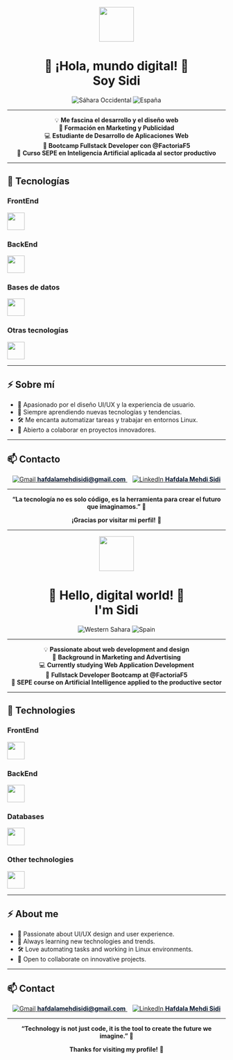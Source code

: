 <!-- README.md -->

<p align="center">
  <img src="https://media.giphy.com/media/hvRJCLFzcasrR4ia7z/giphy.gif" width="80"/>
</p>

<h1 align="center">
  👾 <span>¡Hola, mundo digital!</span> 👾<br>
  <span><b>Soy Sidi</b></span>
</h1>

<p align="center">
  <img src="https://img.shields.io/badge/Sáhara%20Occidental-0a1931?style=for-the-badge&logo=earth&logoColor=white" alt="Sáhara Occidental"/>
  <img src="https://img.shields.io/badge/España%202003-0a1931?style=for-the-badge&logo=spain&logoColor=white" alt="España"/>
</p>

---

<div align="center">

💡 <b>Me fascina el <span>desarrollo</span> y el <span>diseño web</span></b><br>
📣 <b>Formación en Marketing y Publicidad</b><br>
💻 <b>Estudiante de Desarrollo de Aplicaciones Web</b><br>
🚀 <b>Bootcamp Fullstack Developer con @FactoriaF5</b><br>
🤖 <b>Curso SEPE en Inteligencia Artificial aplicada al sector productivo</b>

</div>

---

## 🚀 Tecnologías

### FrontEnd
<p>
  <img src="https://skillicons.dev/icons?i=html,css,sass,js,ts,angular,bootstrap" height="40"/>
</p>

### BackEnd
<p>
  <img src="https://skillicons.dev/icons?i=java,spring,junit" height="40"/>
</p>

### Bases de datos
<p>
  <img src="https://skillicons.dev/icons?i=mysql,oracle" height="40"/>
</p>

### Otras tecnologías
<p>
  <img src="https://skillicons.dev/icons?i=git,github,wordpress,figma,linux,postman" height="40"/>
</p>

---

## ⚡ Sobre mí

- 🎨 Apasionado por el diseño UI/UX y la experiencia de usuario.  
- 🧠 Siempre aprendiendo nuevas tecnologías y tendencias.  
- 🛠️ Me encanta automatizar tareas y trabajar en entornos Linux.  
- 🤝 Abierto a colaborar en proyectos innovadores.

---

## 📫 Contacto

<p align="center">
  <a href="mailto:hafdalamehdisidi@gmail.com">
    <img src="https://img.shields.io/badge/Gmail-0a1931?style=for-the-badge&logo=gmail&logoColor=white" alt="Gmail"/>
    <span style="font-weight:bold; color:#0a1931;">hafdalamehdisidi@gmail.com</span>
  </a>
  &nbsp;&nbsp;
  <a href="https://www.linkedin.com/in/hafdalamehdisidi">
    <img src="https://img.shields.io/badge/LinkedIn-0a1931?style=for-the-badge&logo=linkedin&logoColor=white" alt="LinkedIn"/>
    <span style="font-weight:bold; color:#0a1931;">Hafdala Mehdi Sidi</span>
  </a>
</p>

---

<p align="center">
  <b>“La tecnología no es solo código, es la herramienta para crear el futuro que imaginamos.” 🚀</b>
</p>

<p align="center">
  <b>¡Gracias por visitar mi perfil!</b> 🚀
</p>

---

<!-- ENGLISH VERSION -->

<p align="center">
  <img src="https://media.giphy.com/media/hvRJCLFzcasrR4ia7z/giphy.gif" width="80"/>
</p>

<h1 align="center">
  👾 <span>Hello, digital world!</span> 👾<br>
  <span><b>I'm Sidi</b></span>
</h1>

<p align="center">
  <img src="https://img.shields.io/badge/Western%20Sahara-0a1931?style=for-the-badge&logo=earth&logoColor=white" alt="Western Sahara"/>
  <img src="https://img.shields.io/badge/Spain%202003-0a1931?style=for-the-badge&logo=spain&logoColor=white" alt="Spain"/>
</p>

---

<div align="center">

💡 <b>Passionate about <span>web development</span> and <span>design</span></b><br>
📣 <b>Background in Marketing and Advertising</b><br>
💻 <b>Currently studying Web Application Development</b><br>
🚀 <b>Fullstack Developer Bootcamp at @FactoriaF5</b><br>
🤖 <b>SEPE course on Artificial Intelligence applied to the productive sector</b>

</div>

---

## 🚀 Technologies

### FrontEnd
<p>
  <img src="https://skillicons.dev/icons?i=html,css,sass,js,ts,angular,bootstrap" height="40"/>
</p>

### BackEnd
<p>
  <img src="https://skillicons.dev/icons?i=java,spring,junit" height="40"/>
</p>

### Databases
<p>
  <img src="https://skillicons.dev/icons?i=mysql,oracle" height="40"/>
</p>

### Other technologies
<p>
  <img src="https://skillicons.dev/icons?i=git,github,wordpress,figma,linux,postman" height="40"/>
</p>

---

## ⚡ About me

- 🎨 Passionate about UI/UX design and user experience.  
- 🧠 Always learning new technologies and trends.  
- 🛠️ Love automating tasks and working in Linux environments.  
- 🤝 Open to collaborate on innovative projects.

---

## 📫 Contact

<p align="center">
  <a href="mailto:hafdalamehdisidi@gmail.com">
    <img src="https://img.shields.io/badge/Gmail-0a1931?style=for-the-badge&logo=gmail&logoColor=white" alt="Gmail"/>
    <span style="font-weight:bold; color:#0a1931;">hafdalamehdisidi@gmail.com</span>
  </a>
  &nbsp;&nbsp;
  <a href="https://www.linkedin.com/in/hafdalamehdisidi">
    <img src="https://img.shields.io/badge/LinkedIn-0a1931?style=for-the-badge&logo=linkedin&logoColor=white" alt="LinkedIn"/>
    <span style="font-weight:bold; color:#0a1931;">Hafdala Mehdi Sidi</span>
  </a>
</p>

---

<p align="center">
  <b>“Technology is not just code, it is the tool to create the future we imagine.” 🚀</b>
</p>

<p align="center">
  <b>Thanks for visiting my profile!</b> 🚀
</p>
